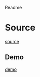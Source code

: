 Readme

# Source
[source](https://github.com/AliN11/alin11.github.io/tree/master/playground/change-background)

## Demo
[demo](https://react-101.github.io/change-color-html/)